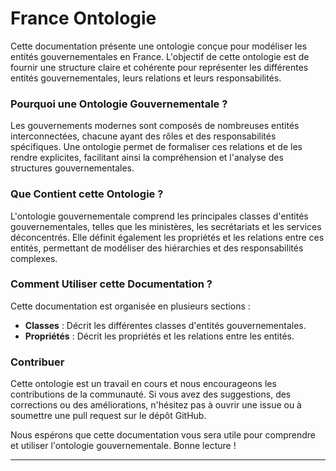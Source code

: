 # France Ontologie

Cette documentation présente une ontologie conçue pour modéliser les entités gouvernementales en France. L'objectif de cette ontologie est de fournir une structure claire et cohérente pour représenter les différentes entités gouvernementales, leurs relations et leurs responsabilités.

### Pourquoi une Ontologie Gouvernementale ?

Les gouvernements modernes sont composés de nombreuses entités interconnectées, chacune ayant des rôles et des responsabilités spécifiques. Une ontologie permet de formaliser ces relations et de les rendre explicites, facilitant ainsi la compréhension et l'analyse des structures gouvernementales.

### Que Contient cette Ontologie ?

L'ontologie gouvernementale comprend les principales classes d'entités gouvernementales, telles que les ministères, les secrétariats et les services déconcentrés. Elle définit également les propriétés et les relations entre ces entités, permettant de modéliser des hiérarchies et des responsabilités complexes.

### Comment Utiliser cette Documentation ?

Cette documentation est organisée en plusieurs sections :
- **Classes** : Décrit les différentes classes d'entités gouvernementales.
- **Propriétés** : Décrit les propriétés et les relations entre les entités.

### Contribuer

Cette ontologie est un travail en cours et nous encourageons les contributions de la communauté. Si vous avez des suggestions, des corrections ou des améliorations, n'hésitez pas à ouvrir une issue ou à soumettre une pull request sur le dépôt GitHub.

Nous espérons que cette documentation vous sera utile pour comprendre et utiliser l'ontologie gouvernementale. Bonne lecture !

---

